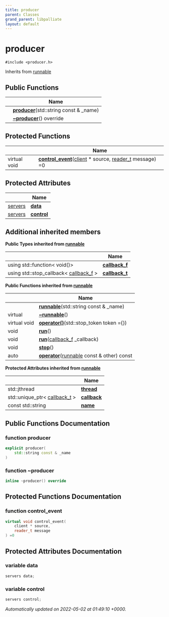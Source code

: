 ```yaml
---
title: producer
parent: Classes
grand_parent: libpalliate
layout: default
---
```


# producer






`#include <producer.h>`

Inherits from [runnable](/libpalliate/generated/Classes/classrunnable)

## Public Functions

|                | Name           |
| -------------- | -------------- |
| | **[producer](/libpalliate/generated/Classes/classproducer#function-producer)**(std::string const & _name) |
| | **[~producer](/libpalliate/generated/Classes/classproducer#function-~producer)**() override |

## Protected Functions

|                | Name           |
| -------------- | -------------- |
| virtual void | **[control_event](/libpalliate/generated/Classes/classproducer#function-control-event)**([client](/libpalliate/generated/Classes/classtransport_1_1client) * source, [reader_t](/libpalliate/generated/Namespaces/namespacetransport#using-reader-t) message) =0 |

## Protected Attributes

|                | Name           |
| -------------- | -------------- |
| [servers](/libpalliate/generated/Classes/classservers) | **[data](/libpalliate/generated/Classes/classproducer#variable-data)**  |
| [servers](/libpalliate/generated/Classes/classservers) | **[control](/libpalliate/generated/Classes/classproducer#variable-control)**  |

## Additional inherited members

**Public Types inherited from [runnable](/libpalliate/generated/Classes/classrunnable)**

|                | Name           |
| -------------- | -------------- |
| using std::function< void()> | **[callback_f](/libpalliate/generated/Classes/classrunnable#using-callback-f)**  |
| using std::stop_callback< [callback_f](/libpalliate/generated/Classes/classrunnable#using-callback-f) > | **[callback_t](/libpalliate/generated/Classes/classrunnable#using-callback-t)**  |

**Public Functions inherited from [runnable](/libpalliate/generated/Classes/classrunnable)**

|                | Name           |
| -------------- | -------------- |
| | **[runnable](/libpalliate/generated/Classes/classrunnable#function-runnable)**(std::string const & _name) |
| virtual | **[~runnable](/libpalliate/generated/Classes/classrunnable#function-~runnable)**() |
| virtual void | **[operator()](/libpalliate/generated/Classes/classrunnable#function-operator())**(std::stop_token token ={}) |
| void | **[run](/libpalliate/generated/Classes/classrunnable#function-run)**() |
| void | **[run](/libpalliate/generated/Classes/classrunnable#function-run)**([callback_f](/libpalliate/generated/Classes/classrunnable#using-callback-f) _callback) |
| void | **[stop](/libpalliate/generated/Classes/classrunnable#function-stop)**() |
| auto | **[operator](/libpalliate/generated/Classes/classrunnable#function-operator)**([runnable](/libpalliate/generated/Classes/classrunnable) const & other) const |

**Protected Attributes inherited from [runnable](/libpalliate/generated/Classes/classrunnable)**

|                | Name           |
| -------------- | -------------- |
| std::jthread | **[thread](/libpalliate/generated/Classes/classrunnable#variable-thread)**  |
| std::unique_ptr< [callback_t](/libpalliate/generated/Classes/classrunnable#using-callback-t) > | **[callback](/libpalliate/generated/Classes/classrunnable#variable-callback)**  |
| const std::string | **[name](/libpalliate/generated/Classes/classrunnable#variable-name)**  |


## Public Functions Documentation

### function producer

```cpp
explicit producer(
    std::string const & _name
)
```


### function ~producer

```cpp
inline ~producer() override
```


## Protected Functions Documentation

### function control_event

```cpp
virtual void control_event(
    client * source,
    reader_t message
) =0
```


## Protected Attributes Documentation

### variable data

```cpp
servers data;
```


### variable control

```cpp
servers control;
```



_Automatically updated on 2022-05-02 at 01:49:10 +0000._